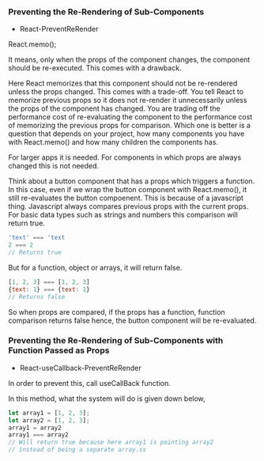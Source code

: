 ### Preventing the Re-Rendering of Sub-Components
- React-PreventReRender

React.memo();

It means, only when the props of the component changes, the component should be re-executed. This comes with a drawback.

Here React memorizes that this component should not be re-rendered unless the props changed. This comes with a trade-off. You tell React to memorize previous props so it does not re-render it unnecessarily unless the props of the component has changed. You are trading off the performance cost of re-evaluating the component to the performance cost of memorizing the previous props for comparison. Which one is better is a question that depends on your project, how many components you have with React.memo() and how many children the components has.

For larger apps it is needed.
For components in which props are always changed this is not needed.

Think about a button component that has a props which triggers a function. In this case, even if we wrap the button component with React.memo(), it still re-evaluates the button compoenent. This is because of a javascript thing. Javascript always compares previous props with the current props. For basic data types such as strings and numbers this comparison will return true.

```javascript
'text' === 'text
2 === 2
// Returns true
```

But for a function, object or arrays, it will return false.
```javascript
[1, 2, 3] === [1, 2, 3]
{text: 1} === {text: 1}
// Returns false
```


So when props are compared, if the props has a function, function comparison returns false hence, the button component will be re-evaluated.

### Preventing the Re-Rendering of Sub-Components with Function Passed as Props
- React-useCallback-PreventReRender

In order to prevent this, call useCallBack function.

In this method, what the system will do is given down below,

```javascript
let array1 = [1, 2, 3];
let array2 = [1, 2, 3];
array1 = array2
array1 === array2
// Will return true because here array1 is pointing array2 
// instead of being a separate array.ss
```